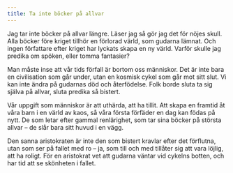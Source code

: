 ```yaml
---
title: Ta inte böcker på allvar
---
```

Jag tar inte böcker på allvar längre. Läser jag så gör jag det för nöjes skull. Alla böcker före kriget tillhör en förlorad värld, som gudarna lämnat. Och ingen författare efter kriget har lyckats skapa en ny värld. Varför skulle jag predika om spöken, eller tomma fantasier?

Man måste inse att vår tids förfall är bortom oss människor. Det är inte bara en civilisation som går under, utan en kosmisk cykel som går mot sitt slut. Vi kan inte ändra på gudarnas död och återfödelse. Folk borde sluta ta sig själva på allvar, sluta predika så bistert.

Vår uppgift som människor är att uthärda, att ha tillit. Att skapa en framtid åt våra barn i en värld av kaos, så våra första förfäder en dag kan födas på nytt. De som letar efter gammal renlärighet, som tar sina böcker på största allvar – de slår bara sitt huvud i en vägg.

Den sanna aristokraten är inte den som bistert kravlar efter det förflutna, utan som ser på fallet med ro – ja, som till och med tillåter sig att vara löjlig, att ha roligt. För en aristokrat vet att gudarna väntar vid cykelns botten, och har tid att se skönheten i fallet.
